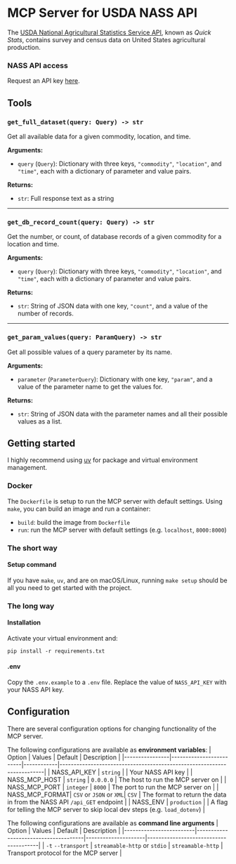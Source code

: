 # MCP Server for USDA NASS API
The [USDA National Agricultural Statistics Service API](https://quickstats.nass.usda.gov/api), known as *Quick Stats*, contains survey and census data on United States agricultural production.

### NASS API access
Request an API key [here](https://quickstats.nass.usda.gov/api).

## Tools
### `get_full_dataset(query: Query) -> str`

Get all available data for a given commodity, location, and time.

**Arguments:**
- `query` (`Query`): Dictionary with three keys, `"commodity"`, `"location"`, and `"time"`, each with a dictionary of parameter and value pairs.

**Returns:**
- `str`: Full response text as a string

---

### `get_db_record_count(query: Query) -> str`

Get the number, or count, of database records of a given commodity for a location and time.

**Arguments:**
- `query` (`Query`): Dictionary with three keys, `"commodity"`, `"location"`, and `"time"`, each with a dictionary of parameter and value pairs.

**Returns:**
- `str`: String of JSON data with one key, `"count"`, and a value of the number of records.

---

### `get_param_values(query: ParamQuery) -> str`

Get all possible values of a query parameter by its name.

**Arguments:**
- `parameter` (`ParameterQuery`): Dictionary with one key, `"param"`, and a value of the parameter name to get the values for.

**Returns:**
- `str`: String of JSON data with the parameter names and all their possible values as a list.


## Getting started
I highly recommend using [uv](https://github.com/astral-sh/uv) for package and virtual environment management.

### Docker
The `Dockerfile` is setup to run the MCP server with default settings. Using `make`, you can build an image and run a container:
- `build`: build the image from `Dockerfile`
- `run`: run the MCP server with default settings (e.g. `localhost`, `8000:8000`)

### The short way
#### Setup command
If you have `make`, `uv`, and are on macOS/Linux, running `make setup` should be all you need to get started with the project. 

### The long way
#### Installation
Activate your virtual environment and:
```shell
pip install -r requirements.txt
```

#### .env
Copy the `.env.example` to a `.env` file. Replace the value of `NASS_API_KEY` with your NASS API key.

## Configuration
There are several configuration options for changing functionality of the MCP server.

The following configurations are available as **environment variables**:
| Option         | Values                  | Default    | Description                                                            |
|----------------|-------------------------|------------|------------------------------------------------------------------------|
| NASS_API_KEY   | `string`                |            | Your NASS API key                                                      |
| NASS_MCP_HOST  | `string`                | `0.0.0.0`  | The host to run the MCP server on                                      |
| NASS_MCP_PORT  | `integer`               | `8000`     | The port to run the MCP server on                                      |
| NASS_MCP_FORMAT| `CSV` or `JSON` or `XML`| `CSV`      | The format to return the data in from the NASS API `/api_GET` endpoint |
| NASS_ENV       | `production`            |            | A flag for telling the MCP server to skip local dev steps (e.g. `load_dotenv`) |

The following configurations are available as **command line arguments**
| Option                  | Values                               | Default             | Description                           |
|-------------------------|--------------------------------------|---------------------|---------------------------------------|
| `-t` `--transport`      | `streamable-http` or `stdio`         | `streamable-http`   | Transport protocol for the MCP server |